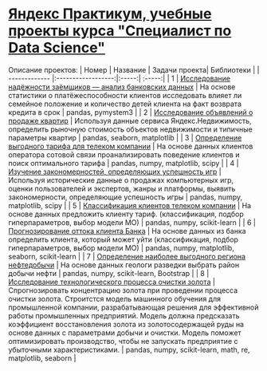 # [Яндекс Практикум, учебные проекты курса "Специалист по Data Science"](https://practicum.yandex.ru/data-scientist/)

Описание проектов:
| Номер     | Название | Задачи проекта| Библиотеки |
| ------------- |:------------------:|:-----:| :-----:|
| 1 | [Исследование надёжности заёмщиков — анализ банковских данных](https://colab.research.google.com/drive/1OT2fteKGi3ilbyK2ExvRWNq0hh3d2SAm?usp=sharing) | На основе статистики о платёжеспособности клиентов исследовать влияет ли семейное положение и количество детей клиента на факт возврата кредита в срок | pandas, pymystem3 |
| 2 | [Исследование объявлений о продаже квартир](https://colab.research.google.com/drive/1qMJj1n8MdZSmd8honqXj3DT6zIx1a0RO?authuser=1#scrollTo=utL2bjhVh3Zj) | Используя данные сервиса Яндекс.Недвижимость, определить рыночную стоимость объектов недвижимости и типичные параметры квартир | pandas, seaborn, matplotlib |
| 3 | [Определение выгодного тарифа для телеком компании](https://colab.research.google.com/drive/1RvO38zDDk00EgPxyoIBgzrrnr5O9FJBf?usp=sharing) | На основе данных клиентов оператора сотовой связи проанализировать поведение клиентов и поиск оптимального тарифа | pandas, numpy, matplotlib, scipy |
| 4 | [Изучение закономерностей, определяющих успешность игр](https://colab.research.google.com/drive/1ZaAnVmMOq5YNrxs4UWr74kXdKhRYd9rb?usp=sharing) | Используя исторические данные о продажах компьютерных игр, оценки пользователей и экспертов, жанры и платформы, выявить закономерности, определяющие успешность игры  | pandas, numpy, matplotlib, scipy |
| 5 | [Классификация клиентов телеком компании](https://colab.research.google.com/drive/1-tqx_-_BecH63-A3AwqCgkPfWawGNelE?usp=sharing) | На основе данных предложить клиенту тариф. (классификация, подбор гиперпараметров, выбор модели МО)  | pandas, numpy, scikit-learn |
| 6 | [Прогнозирование оттока клиента Банка](https://colab.research.google.com/drive/18rm9Ssq8xgnsKw09nbAPCkSoeuBaBkiS?usp=sharing) | На основе данных из банка определить клиента, который может уйти (классификация, подбор гиперпараметров, выбор модели МО)  | pandas, numpy, matplotlib, seaborn, scikit-learn |
| 7 | [Определение наиболее выгодного региона нефтедобычи](https://colab.research.google.com/drive/1jlCMGoVHKe_ZWRldEFhxUFateKRT_jEm?usp=sharing) | На основе данных геологи разведки выбрать район добычи нефти  | pandas, numpy, scikit-learn, Bootstrap |
| 8 | [Исследование технологического процесса очистки золота](https://colab.research.google.com/drive/1BOmGLuLH2onGOzbPIOAfkANkz24iXyyh?usp=sharing) | Спрогнозировать концентрацию золота при проведении процесса очистки золота. Строитстся модель машинного обучения для промышленной компании, разрабатывающая решения для эффективной работы промышленных предприятий. Модель должна предсказать коэффициент восстановления золота из золотосодержащей руды на основе данных с параметрами добычи и очистки. Модель поможет оптимизировать производство, чтобы не запускать предприятие с убыточными характеристиками.  | pandas, numpy, scikit-learn, math, re, matplotlib, seaborn |
